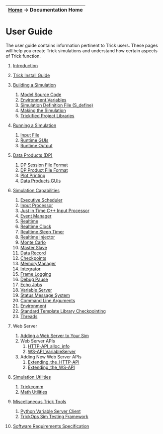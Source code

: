 | [Home](/trick) → Documentation Home |
|------------------------------------|

# User Guide
The user guide contains information pertinent to Trick users. These pages will help you create Trick simulations and understand how certain aspects of Trick function. 

01. [Introduction](introduction/Introduction)

01. [Trick Install Guide](install_guide/Install-Guide)

01. [Building a Simulation](building_a_simulation/Building-a-Simulation)
    01. [Model Source Code](building_a_simulation/Model-Source-Code)
    01. [Environment Variables](building_a_simulation/Environment-Variables)
    01. [Simulation Definition File (S_define)](building_a_simulation/Simulation-Definition-File)
    01. [Making the Simulation](building_a_simulation/Making-the-Simulation)
    01. [Trickified Project Libraries](building_a_simulation/Trickified-Project-Libraries)

01. [Running a Simulation](running_a_simulation/Running-a-Simulation)
    01. [Input File](running_a_simulation/Input-File)
    01. [Runtime GUIs](running_a_simulation/runtime_guis/Runtime-GUIs)
    01. [Runtime Output](running_a_simulation/Runtime-Output)

01. [Data Products (DP)](data_products/Data-Products)
    01. [DP Session File Format](data_products/DP-Session-File-Format)
    01. [DP Product File Format](data_products/DP-Product-File-Format)
    01. [Plot Printing](data_products/Plot-Printing)
    01. [Data Products GUIs](data_products/Data-Products-GUIs)
 
01. [Simulation Capabilities](simulation_capabilities/Simulation-Capabilities)  
    01. [Executive Scheduler](simulation_capabilities/Executive-Scheduler)  
    01. [Input Processor](simulation_capabilities/Input-Processor)  
    01. [Just in Time C++ Input Processor](simulation_capabilities/JIT-Input-Processor)  
    01. [Event Manager](simulation_capabilities/Event-Manager)  
    01. [Realtime](simulation_capabilities/Realtime)
    01. [Realtime Clock](simulation_capabilities/Realtime-Clock)  
    01. [Realtime Sleep Timer](simulation_capabilities/Realtime-Timer)  
    01. [Realtime Injector](simulation_capabilities/Realtime-Injector)  
    01. [Monte Carlo](simulation_capabilities/UserGuide-Monte-Carlo)
    01. [Master Slave](simulation_capabilities/Master-Slave)  
    01. [Data Record](simulation_capabilities/Data-Record)  
    01. [Checkpoints](simulation_capabilities/Checkpoints)  
    01. [MemoryManager](simulation_capabilities/memory_manager/MemoryManager)  
    01. [Integrator](simulation_capabilities/Integrator)  
    01. [Frame Logging](simulation_capabilities/Frame-Logging)  
    01. [Debug Pause](simulation_capabilities/Debug-Pause)  
    01. [Echo Jobs](simulation_capabilities/Echo-Jobs)  
    01. [Variable Server](simulation_capabilities/Variable-Server)  
    01. [Status Message System](simulation_capabilities/Status-Message-System)  
    01. [Command Line Arguments](simulation_capabilities/Command-Line-Arguments)  
    01. [Environment](simulation_capabilities/Environment)  
    01. [Standard Template Library Checkpointing](simulation_capabilities/STL-Checkpointing) 
    01. [Threads](simulation_capabilities/Threads)

01. Web Server
    01. [Adding a Web Server to Your Sim](web/Adding_a_Web_Server_to_Your_Sim)
    01. Web Server APIs
        01. [HTTP-API_alloc_info](web/HTTP-API_alloc_info)
        01. [WS-API_VariableServer](web/WS-API_VariableServer)
    01. Adding New Web Server APIs
        01. [Extending_the_HTTP-API](web/Extending_the_HTTP-API)
        01. [Extending_the_WS-API](web/Extending_the_WS-API)

01. [Simulation Utilities](simulation_utilities/Simulation-Utilities)  
    01. [Trickcomm](simulation_utilities/Trickcomm)  
    01. [Math Utilities](simulation_utilities/Math-Utilities)   

01. [Miscellaneous Trick Tools](miscellaneous_trick_tools/Miscellaneous-Trick-Tools)  
    01. [Python Variable Server Client](miscellaneous_trick_tools/Python-Variable-Server-Client)
    02. [TrickOps Sim Testing Framework](miscellaneous_trick_tools/TrickOps.md)
 
01. [Software Requirements Specification](software_requirements_specification/SRS)
